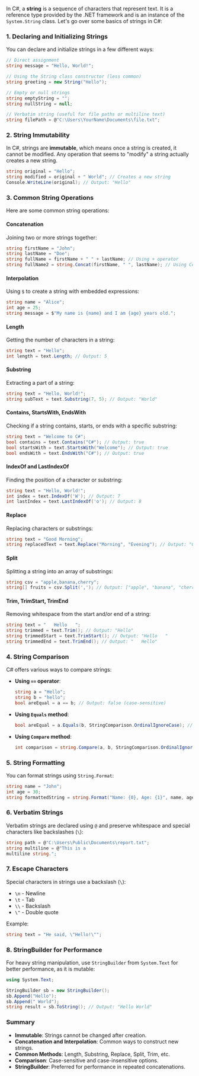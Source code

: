 In C#, a **string** is a sequence of characters that represent text. It is a reference type provided by the .NET framework and is an instance of the `System.String` class. Let's go over some basics of strings in C#:

### 1. **Declaring and Initializing Strings**
You can declare and initialize strings in a few different ways:

```csharp
// Direct assignment
string message = "Hello, World!";

// Using the String class constructor (less common)
string greeting = new String("Hello");

// Empty or null strings
string emptyString = "";
string nullString = null;

// Verbatim string (useful for file paths or multiline text)
string filePath = @"C:\Users\YourName\Documents\file.txt";
```

### 2. **String Immutability**
In C#, strings are **immutable**, which means once a string is created, it cannot be modified. Any operation that seems to "modify" a string actually creates a new string.

```csharp
string original = "Hello";
string modified = original + " World"; // Creates a new string
Console.WriteLine(original); // Output: "Hello"
```

### 3. **Common String Operations**
Here are some common string operations:

#### **Concatenation**
Joining two or more strings together:

```csharp
string firstName = "John";
string lastName = "Doe";
string fullName = firstName + " " + lastName; // Using + operator
string fullName2 = string.Concat(firstName, " ", lastName); // Using Concat method
```

#### **Interpolation**
Using `$` to create a string with embedded expressions:

```csharp
string name = "Alice";
int age = 25;
string message = $"My name is {name} and I am {age} years old.";
```

#### **Length**
Getting the number of characters in a string:

```csharp
string text = "Hello";
int length = text.Length; // Output: 5
```

#### **Substring**
Extracting a part of a string:

```csharp
string text = "Hello, World!";
string subText = text.Substring(7, 5); // Output: "World"
```

#### **Contains, StartsWith, EndsWith**
Checking if a string contains, starts, or ends with a specific substring:

```csharp
string text = "Welcome to C#";
bool contains = text.Contains("C#"); // Output: true
bool startsWith = text.StartsWith("Welcome"); // Output: true
bool endsWith = text.EndsWith("C#"); // Output: true
```

#### **IndexOf and LastIndexOf**
Finding the position of a character or substring:

```csharp
string text = "Hello, World!";
int index = text.IndexOf('W'); // Output: 7
int lastIndex = text.LastIndexOf('o'); // Output: 8
```

#### **Replace**
Replacing characters or substrings:

```csharp
string text = "Good Morning";
string replacedText = text.Replace("Morning", "Evening"); // Output: "Good Evening"
```

#### **Split**
Splitting a string into an array of substrings:

```csharp
string csv = "apple,banana,cherry";
string[] fruits = csv.Split(','); // Output: ["apple", "banana", "cherry"]
```

#### **Trim, TrimStart, TrimEnd**
Removing whitespace from the start and/or end of a string:

```csharp
string text = "   Hello   ";
string trimmed = text.Trim(); // Output: "Hello"
string trimmedStart = text.TrimStart(); // Output: "Hello   "
string trimmedEnd = text.TrimEnd(); // Output: "   Hello"
```

### 4. **String Comparison**
C# offers various ways to compare strings:

- **Using `==` operator**:
  ```csharp
  string a = "Hello";
  string b = "hello";
  bool areEqual = a == b; // Output: false (case-sensitive)
  ```

- **Using `Equals` method**:
  ```csharp
  bool areEqual = a.Equals(b, StringComparison.OrdinalIgnoreCase); // Output: true (case-insensitive)
  ```

- **Using `Compare` method**:
  ```csharp
  int comparison = string.Compare(a, b, StringComparison.OrdinalIgnoreCase); // Output: 0 (equal)
  ```

### 5. **String Formatting**
You can format strings using `String.Format`:

```csharp
string name = "John";
int age = 30;
string formattedString = string.Format("Name: {0}, Age: {1}", name, age); // Output: "Name: John, Age: 30"
```

### 6. **Verbatim Strings**
Verbatim strings are declared using `@` and preserve whitespace and special characters like backslashes (`\`):

```csharp
string path = @"C:\Users\Public\Documents\report.txt";
string multiline = @"This is a
multiline string.";
```

### 7. **Escape Characters**
Special characters in strings use a backslash (`\`):

- `\n` - Newline
- `\t` - Tab
- `\\` - Backslash
- `\"` - Double quote

Example:
```csharp
string text = "He said, \"Hello!\"";
```

### 8. **StringBuilder for Performance**
For heavy string manipulation, use `StringBuilder` from `System.Text` for better performance, as it is mutable:

```csharp
using System.Text;

StringBuilder sb = new StringBuilder();
sb.Append("Hello");
sb.Append(" World");
string result = sb.ToString(); // Output: "Hello World"
```

### Summary
- **Immutable**: Strings cannot be changed after creation.
- **Concatenation and Interpolation**: Common ways to construct new strings.
- **Common Methods**: Length, Substring, Replace, Split, Trim, etc.
- **Comparison**: Case-sensitive and case-insensitive options.
- **StringBuilder**: Preferred for performance in repeated concatenations.

